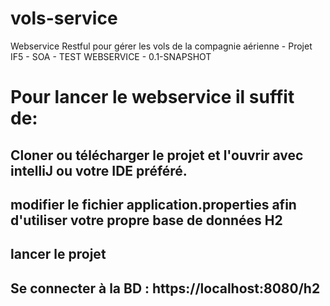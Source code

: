 # vols-service
Webservice Restful pour gérer les vols de la compagnie aérienne - Projet IF5 - SOA - TEST WEBSERVICE - 0.1-SNAPSHOT

# Pour lancer le webservice il suffit de:
## Cloner ou télécharger le projet et l'ouvrir avec intelliJ ou votre IDE préféré.
## modifier le fichier application.properties afin d'utiliser votre propre base de données H2
## lancer le projet
## Se connecter à la BD : https://localhost:8080/h2
